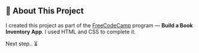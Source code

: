 ## 🧠 About This Project

I created this project as part of the [FreeCodeCamp](https://www.freecodecamp.org) program — **Build a Book Inventory App**. 
I used HTML and CSS to complete it.

Next step.. ⏳
